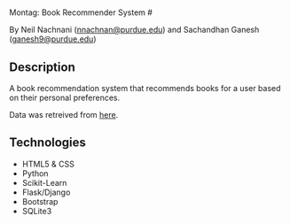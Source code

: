 #
Montag: Book Recommender System #

By Neil Nachnani (nnachnan@purdue.edu) and Sachandhan Ganesh (ganesh9@purdue.edu)

## Description ##

A book recommendation system that recommends books for a user based on their personal preferences.

Data was retreived from [here](http://www2.informatik.uni-freiburg.de/~cziegler/BX/).

## Technologies ##

- HTML5 & CSS
- Python
- Scikit-Learn
- Flask/Django
- Bootstrap
- SQLite3
